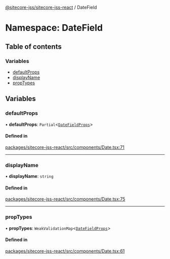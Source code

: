 [@sitecore-jss/sitecore-jss-react](../README.md) / DateField

# Namespace: DateField

## Table of contents

### Variables

- [defaultProps](DateField.md#defaultprops)
- [displayName](DateField.md#displayname)
- [propTypes](DateField.md#proptypes)

## Variables

### defaultProps

• **defaultProps**: `Partial`\<[`DateFieldProps`](../interfaces/DateFieldProps.md)\>

#### Defined in

[packages/sitecore-jss-react/src/components/Date.tsx:71](https://github.com/Sitecore/jss/blob/ff09e46a0/packages/sitecore-jss-react/src/components/Date.tsx#L71)

___

### displayName

• **displayName**: `string`

#### Defined in

[packages/sitecore-jss-react/src/components/Date.tsx:75](https://github.com/Sitecore/jss/blob/ff09e46a0/packages/sitecore-jss-react/src/components/Date.tsx#L75)

___

### propTypes

• **propTypes**: `WeakValidationMap`\<[`DateFieldProps`](../interfaces/DateFieldProps.md)\>

#### Defined in

[packages/sitecore-jss-react/src/components/Date.tsx:61](https://github.com/Sitecore/jss/blob/ff09e46a0/packages/sitecore-jss-react/src/components/Date.tsx#L61)
